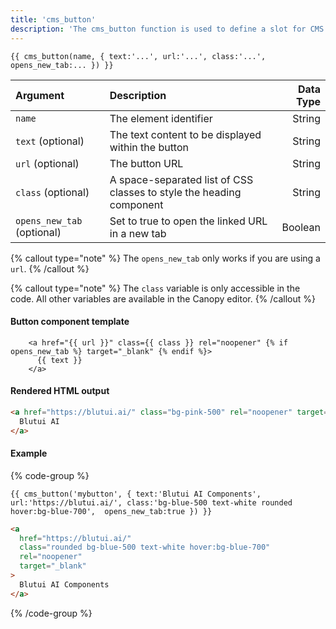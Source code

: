 ```yaml
---
title: 'cms_button'
description: 'The cms_button function is used to define a slot for CMS driven button content, editable using Blutui Canopy.'
---
```


```canvas {% process=false %}
{{ cms_button(name, { text:'...', url:'...', class:'...', opens_new_tab:... }) }}
```

| Argument                   | Description                                                          | Data Type |
| :------------------------- | :------------------------------------------------------------------- | --------: |
| `name`                     | The element identifier                                               |    String |
| `text` (optional)          | The text content to be displayed within the button                   |    String |
| `url` (optional)           | The button URL                                                       |    String |
| `class` (optional)         | A space-separated list of CSS classes to style the heading component |    String |
| `opens_new_tab` (optional) | Set to true to open the linked URL in a new tab                      |   Boolean |

{% callout type="note" %}
The `opens_new_tab` only works if you are using a `url`.
{% /callout %}

{% callout type="note" %}
The `class` variable is only accessible in the code. All other variables are available in the Canopy editor.
{% /callout %}

#### Button component template

```canvas {% process=false %}
    <a href="{{ url }}" class={{ class }} rel="noopener" {% if opens_new_tab %} target="_blank" {% endif %}>
      {{ text }}
    </a>
```

#### Rendered HTML output

```html {% process=false %}
<a href="https://blutui.ai/" class="bg-pink-500" rel="noopener" target="_blank">
  Blutui AI
</a>
```

#### Example

{% code-group %}

```canvas {% process=false filename="index.html" %}
{{ cms_button('mybutton', { text:'Blutui AI Components', url:'https://blutui.ai/', class:'bg-blue-500 text-white rounded hover:bg-blue-700',  opens_new_tab:true }) }}
```

```html {% process=false filename="Output" %}
<a
  href="https://blutui.ai/"
  class="rounded bg-blue-500 text-white hover:bg-blue-700"
  rel="noopener"
  target="_blank"
>
  Blutui AI Components
</a>
```

{% /code-group %}
